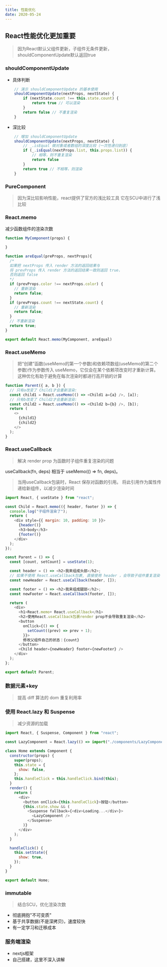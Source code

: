 ```yaml
---
title: 性能优化
date: 2020-05-24
---
```


## React性能优化更加重要

> 因为React默认父组件更新，子组件无条件更新，shouldComponentUpdate默认返回true

### shouldComponentUpdate

- 具体判断
```js
    // 演示 shouldComponentUpdate 的基本使用
    shouldComponentUpdate(nextProps, nextState) {
        if (nextState.count !== this.state.count) {
            return true // 可以渲染
        }
        return false // 不重复渲染
    }

```

- 深比较
  
```js
    // 增加 shouldComponentUpdate
    shouldComponentUpdate(nextProps, nextState) {
        // _.isEqual 做对象或者数组的深度比较（一次性递归到底）
        if (_.isEqual(nextProps.list, this.props.list)) {
            // 相等，则不重复渲染
            return false
        }
        return true // 不相等，则渲染
    }

```

### PureComponent

> 因为深比较影响性能，react提供了官方的浅比较工具
它在SCU中进行了浅比较

### React.memo
  
减少函数组件的渲染次数  
```js
function MyComponent(props) {

}

function areEqual(preProps, nextProps){
  /*
  如果把 nextProps 传入 render 方法的返回结果与
  将 prevProps 传入 render 方法的返回结果一致则返回 true，
  否则返回 false
  */
  if (prevProps.color !== nextProps.color) {
    // 重新渲染
    return false;
  }
  if (prevProps.count !== nextState.count) {
    // 重新渲染
    return false;
  }
  // 不重新渲染
  return true;
}

export default React.memo(MyComponent, areEqual)

```

### React.useMemo

> 把“创建”函数(useMemo的第一个参数)和依赖项数组(useMemo的第二个参数)作为参数传入 useMemo，它仅会在某个依赖项改变时才重新计算。这种优化有助于避免在每次渲染时都进行高开销的计算

```js
function Parent({ a, b }) {
  // 只有a改变了 Child1才会重新渲染:
  const child1 = React.useMemo(() => <Child1 a={a} />, [a]);
  // 只有b改变了 Child2才会重新渲染:
  const child2 = React.useMemo(() => <Child2 b={b} />, [b]);
  return (
    <>
      {child1}
      {child2}
    </>
  );
}
```

### React.useCallback

> 解决 render prop 为函数时子组件重复渲染的问题

useCallback(fn, deps) 相当于 useMemo(() => fn, deps)。

> 当用useCallback包装时，React 保存对函数的引用。 将此引用作为属性传递给新组件，以减少渲染时间

```js
import React, { useState } from "react";

const Child = React.memo(({ header, footer }) => {
  console.log("子组件渲染了");
  return (
    <div style={{ margin: 10, padding: 10 }}>
      {header()}
      <h3>body</h3>
      {footer()}
    </div>
  );
});

const Parent = () => {
  const [count, setCount] = useState(1);

  const header = () => <h2>我来组成头部</h2>;
  // 如果不使用 React.useCallback包裹, 直接使用 header ，会导致子组件重复渲染
  const newHeader = React.useCallback(header, []);

  const footer = () => <h2>我来组成腿部</h2>;
  const newFooter = React.useCallback(footer, []);

  return (
    <div>
      <h1>React.memo+ React.useCallback</h1>
      <h2>使用React.useCallback包裹render prop不会导致重复渲染</h2>
      <button
        onClick={() => {
          setCount((prev) => prev + 1);
        }}>
        修改父组件自己的状态：{count}
      </button>
      <Child header={newHeader} footer={newFooter} />
    </div>
  );
};

export default Parent;
```

### 数据元素+key

> 提高 diff 算法的 dom 重复利用率


### 使用 React.lazy 和 Suspense

> 减少资源的加载

```js
import React, { Suspense, Component } from "react";

const LazyComponent = React.lazy(() => import("./components/LazyComponent"));

class Home extends Component {
  constructor(props) {
    super(props);
    this.state = {
      show: false,
    };
    this.handleClick = this.handleClick.bind(this);
  }
  render() {
    return (
      <div>
        <button onClick={this.handleClick}>按钮</button>
        {this.state.show && (
          <Suspense fallback={<div>Loading...</div>}>
            <LazyComponent />
          </Suspense>
        )}
      </div>
    );
  }

  handleClick() {
    this.setState({
      show: true,
    });
  }
}

export default Home;
```


### immutable

> 结合SCU，优化渲染次数

- 彻底拥抱"不可变质"
- 基于共享数据(不是深拷贝)，速度较快
- 有一定学习和迁移成本

### 服务端渲染
- nextjs框架
- 自己搭建，这里不深入讲解